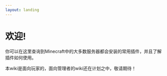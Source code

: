 ```yaml
---
layout: landing
---
```


# 欢迎!

你可以在这里查询到Minecraft中的大多数服务器都会安装的常用插件，并且了解插件如何使用。



本wiki是面向玩家的，面向管理者的wiki还在计划之中，敬请期待！
